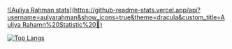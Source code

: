 [![Auliya Rahman stats](https://github-readme-stats.vercel.app/api?username=aulyarahman&show_icons=true&theme=dracula&custom_title=Auliya Rahamn%20Statistic%20🚀)](https://github.com/aulyarahman/github-readme-stats)

[![Top Langs](https://github-readme-stats.vercel.app/api/top-langs/?username=aulyarahman&layout=compact&show_icons=true&theme=dracula)](https://github.com/aulyarahman/github-readme-stats)
